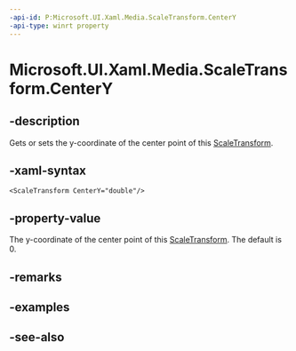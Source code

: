 ```yaml
---
-api-id: P:Microsoft.UI.Xaml.Media.ScaleTransform.CenterY
-api-type: winrt property
---
```


<!-- Property syntax
public double CenterY { get;  set; }
-->

# Microsoft.UI.Xaml.Media.ScaleTransform.CenterY

## -description
Gets or sets the y-coordinate of the center point of this [ScaleTransform](scaletransform.md).

## -xaml-syntax
```xaml
<ScaleTransform CenterY="double"/>
```


## -property-value
The y-coordinate of the center point of this [ScaleTransform](scaletransform.md). The default is 0.

## -remarks

## -examples

## -see-also
